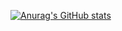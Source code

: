 [![Anurag's GitHub stats](https://readme2-rho.vercel.app/api?username=tungyao)](https://github.com/tungyao)
